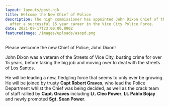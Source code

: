 ```yaml
---
layout: layouts/post.njk
title: Welcome the New Chief of Police
description: The high commissioner has appointed John Dixon Chief of the LSPD
  after a successful 15 year career in the Vice City Police Force.
date: 2021-09-17T23:00:00.000Z
featuredImage: /images/uploads/asopd.png
---
```

Please welcome the new Chief of Police, John Dixon! 

John Dixon was a veteran of the Streets of Vice City, busting crime for over 15 years, before taking the big job and moving over to deal with the streets of Los Santos.

He will be leading a new, fledgling force that seems to only ever be growing. He will be joined by trusty **Capt Robert Graves**, who lead the Police Department whilst the Chief was being decided, as well as the crack team of staff rallied by **Capt. Graves** including  **Lt. Cleo Power**, **Lt. Pablo Bojay** and newly promoted **Sgt. Sean Power**.